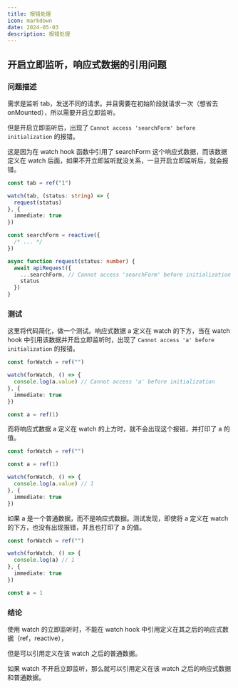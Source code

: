 ```yaml
---
title: 报错处理
icon: markdown
date: 2024-05-03
description: 报错处理
---
```


## 开启立即监听，响应式数据的引用问题

### 问题描述

需求是监听 tab，发送不同的请求。并且需要在初始阶段就请求一次（想省去 onMounted），所以需要开启立即监听。

但是开启立即监听后，出现了 `Cannot access 'searchForm' before initialization` 的报错。

这是因为在 watch hook 函数中引用了 searchForm 这个响应式数据，而该数据定义在 watch 后面，如果不开立即监听就没关系，一旦开启立即监听后，就会报错。

```ts
const tab = ref("1")

watch(tab, (status: string) => {
  request(status)
}, {
  immediate: true
})

const searchForm = reactive({
  /* ... */
})

async function request(status: number) {
  await apiRequest({
    ...searchForm, // Cannot access 'searchForm' before initialization
    status
  })
}
```

### 测试

这里将代码简化，做一个测试。响应式数据 a 定义在 watch 的下方，当在 watch hook 中引用该数据并开启立即监听时，出现了 `Cannot access 'a' before initialization` 的报错。

```ts
const forWatch = ref("")

watch(forWatch, () => {
  console.log(a.value) // Cannot access 'a' before initialization
}, {
  immediate: true
})

const a = ref(1)
```

而将响应式数据 a 定义在 watch 的上方时，就不会出现这个报错，并打印了 a 的值。

```ts
const forWatch = ref("")

const a = ref(1)

watch(forWatch, () => {
  console.log(a.value) // 1
}, {
  immediate: true
})
```

如果 a 是一个普通数据，而不是响应式数据。测试发现，即使将 a 定义在 watch 的下方，也没有出现报错，并且也打印了 a 的值。

```ts
const forWatch = ref("")

watch(forWatch, () => {
  console.log(a) // 1
}, {
  immediate: true
})

const a = 1
```

### 结论

使用 watch 的立即监听时，不能在 watch hook 中引用定义在其之后的响应式数据（ref，reactive），

但是可以引用定义在该 watch 之后的普通数据。

如果 watch 不开启立即监听，那么就可以引用定义在该 watch 之后的响应式数据和普通数据。

